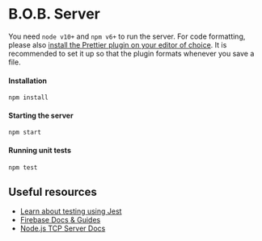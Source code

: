# B.O.B. Server

You need `node v10+` and `npm v6+` to run the server. For code formatting, please also [install the Prettier plugin on your editor of choice](https://prettier.io/docs/en/editors.html). It is recommended to set it up so that the plugin formats whenever you save a file.

#### Installation
```
npm install
```

#### Starting the server
```
npm start
```

#### Running unit tests
```
npm test
```

## Useful resources
* [Learn about testing using Jest](https://jestjs.io/docs/en/getting-started.html)
* [Firebase Docs & Guides](https://firebase.google.com/docs/)
* [Node.js TCP Server Docs](https://nodejs.org/api/net.html)